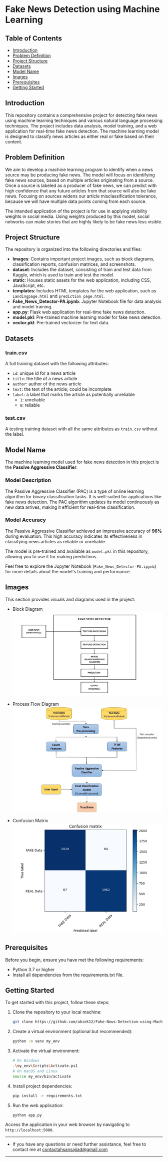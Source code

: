 # Fake News Detection using Machine Learning

## Table of Contents

- [Introduction](#introduction)
- [Problem Definition](#problem-definition)
- [Project Structure](#project-structure)
- [Datasets](#datasets)
- [Model Name](#model-name)
- [Images](#images)
- [Prerequisites](#prerequisites)
- [Getting Started](#getting-started)

## Introduction

This repository contains a comprehensive project for detecting fake news using machine learning techniques and various natural language processing techniques. The project includes data analysis, model training, and a web application for real-time fake news detection. The machine learning model is designed to classify news articles as either real or fake based on their content.

## Problem Definition

We aim to develop a machine learning program to identify when a news source may be producing fake news. The model will focus on identifying fake news sources, based on multiple articles originating from a source. Once a source is labeled as a producer of fake news, we can predict with high confidence that any future articles from that source will also be fake news. Focusing on sources widens our article misclassification tolerance, because we will have multiple data points coming from each source.

The intended application of the project is for use in applying visibility weights in social media. Using weights produced by this model, social networks can make stories that are highly likely to be fake news less visible.

## Project Structure

The repository is organized into the following directories and files:

- **Images**: Contains important project images, such as block diagrams, classification reports, confusion matrices, and screenshots.
- **dataset**: Includes the dataset, consisting of train and test data from Kaggle, which is used to train and test the model.
- **static**: Houses static assets for the web application, including CSS, JavaScript, etc.
- **templates**: Includes HTML templates for the web application, such as `Landingpage.html` and `prediction page.html`.
- **Fake_News_Detector-PA.ipynb**: Jupyter Notebook file for data analysis and model training.
- **app.py**: Flask web application for real-time fake news detection.
- **model.pkl**: Pre-trained machine learning model for fake news detection.
- **vector.pkl**: Pre-trained vectorizer for text data.

## Datasets

### train.csv

A full training dataset with the following attributes:

- `id`: unique id for a news article
- `title`: the title of a news article
- `author`: author of the news article
- `text`: the text of the article; could be incomplete
- `label`: a label that marks the article as potentially unreliable
  - `1`: unreliable
  - `0`: reliable

### test.csv

A testing training dataset with all the same attributes as `train.csv` without the label.

## Model Name

The machine learning model used for fake news detection in this project is the **Passive Aggressive Classifier**.

### Model Description

The Passive Aggressive Classifier (PAC) is a type of online learning algorithm for binary classification tasks. It is well-suited for applications like fake news detection. The PAC algorithm updates its model continuously as new data arrives, making it efficient for real-time classification.

### Model Accuracy

The Passive Aggressive Classifier achieved an impressive accuracy of **96%** during evaluation. This high accuracy indicates its effectiveness in classifying news articles as reliable or unreliable.

The model is pre-trained and available as `model.pkl` in this repository, allowing you to use it for making predictions.

Feel free to explore the Jupyter Notebook (`Fake_News_Detector-PA.ipynb`) for more details about the model's training and performance.

## Images

This section provides visuals and diagrams used in the project:

- Block Diagram
  ![Block Diagram](Images/BlockDiagram.jpg)

- Process Flow Diagram
  ![Process Flow Diagram](Images/Processflow.jpg)

- Confusion Matrix
  ![Confusion Matrix](Images/ConfusionMatrix.jpg)

## Prerequisites

Before you begin, ensure you have met the following requirements:

- Python 3.7 or higher
- Install all dependencies from the requirements.txt file.

## Getting Started

To get started with this project, follow these steps:

1. Clone the repository to your local machine:

   ```bash
   git clone https://github.com/abiek12/Fake-News-Detection-using-MachineLearning.git
   ```

2. Create a virtual environment (optional but recommended):

   ```bash
   python -m venv my_env
   ```

3. Activate the virtual environment:

   ```bash
   # On Windows
   .\my_env\Scripts\Activate.ps1
   # On macOS and Linux
   source my_env/bin/activate
   ```

4. Install project dependencies:

   ```bash
   pip install -r requirements.txt
   ```

5. Run the web application:
   ```bash
   python app.py
   ```

Access the application in your web browser by navigating to `http://localhost:5000`.

---

- If you have any questions or need further assistance, feel free to contact me at contactahsansajjad@gmail.com

---
